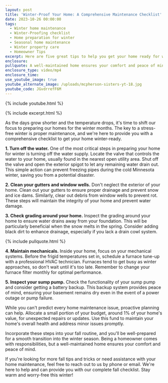 ```yaml
---
layout: post
title: 'Winter-Proof Your Home: A Comprehensive Maintenance Checklist'
date: 2023-10-26 00:00:00
tags:
  - Winter home maintenance
  - Winter-Proofing checklist
  - Home preparation for winter
  - Seasonal home maintenance
  - Winter property care
  - Homeowner Tips
excerpt: Here are five great tips to help you get your home ready for winter.
enclosure:
pullquote: A well-maintained home ensures your comfort and peace of mind.
enclosure_type: video/mp4
enclosure_time:
use_youtube_image: true
youtube_alternate_image: /uploads/mcpherson-sisters-yt-18.jpg
youtube_code: JGvdrrefF6M
---
```

{% include youtube.html %}

{% include excerpt.html %}

As the days grow shorter and the temperature drops, it's time to shift our focus to preparing our homes for the winter months. The key to a stress-free winter is proper maintenance, and we're here to provide you with a comprehensive checklist to get your home winter-ready.

**1\. Turn off the water.** One of the most critical steps in preparing your home for winter is turning off the water supply. Locate the valve that controls the water to your home, usually found in the nearest open utility area. Shut off the valve and open the exterior spigot to let any remaining water drain out. This simple action can prevent freezing pipes during the cold Minnesota winter, saving you from a potential disaster.

**2\. Clean your gutters and window wells.** Don't neglect the exterior of your home. Clean out your gutters to ensure proper drainage and prevent snow and ice dams. Similarly, clear out debris from window wells to prevent rot. These steps will maintain the integrity of your home and prevent water damage.

**3\. Check grading around your home.** Inspect the grading around your home to ensure water drains away from your foundation. This will be particularly beneficial when the snow melts in the spring. Consider adding black dirt to enhance drainage, especially if you lack a drain cowl system.

{% include pullquote.html %}

**4\. Maintain mechanicals.** Inside your home, focus on your mechanical systems. Before the frigid temperatures set in, schedule a furnace tune-up with a professional HVAC technician. Furnaces tend to get busy as winter approaches, so don't wait until it's too late. Remember to change your furnace filter monthly for optimal performance.

**5\. Inspect your sump pump.** Check the functionality of your sump pump and consider getting a battery backup. This backup system provides peace of mind, ensuring your basement remains dry even in the event of a power outage or pump failure.

While you can't predict every home maintenance issue, proactive planning can help. Allocate a small portion of your budget, around 1% of your home's value, for unexpected repairs or updates. Use this fund to maintain your home's overall health and address minor issues promptly.

Incorporate these steps into your fall routine, and you'll be well-prepared for a smooth transition into the winter season. Being a homeowner comes with responsibilities, but a well-maintained home ensures your comfort and peace of mind.

If you're looking for more fall tips and tricks or need assistance with your home maintenance, feel free to reach out to us by phone or email. We're here to help and can provide you with our complete fall checklist. Stay warm and worry-free this winter!